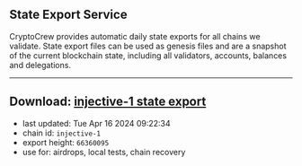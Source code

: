 ## State Export Service
CryptoCrew provides automatic daily state exports for all chains we validate. State export files can be used as genesis files and are a snapshot of the current blockchain state, including all validators, accounts, balances and delegations.

---
**Download: [injective-1 state export](https://dl-eu2.ccvalidators.com/SERVICE/injective/injective-1_export_66360095.json)**
---

- last updated: Tue Apr 16 2024 09:22:34
- chain id: `injective-1`
- export height: `66360095`
- use for: airdrops, local tests, chain recovery
